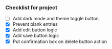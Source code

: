 ### Checklist for project

- [ ] Add dark mode and theme toggle button
- [x] Prevent blank entries
- [x] Add edit button logic
- [x] Add save button logic
- [x] Put confirmation box on delete button action
